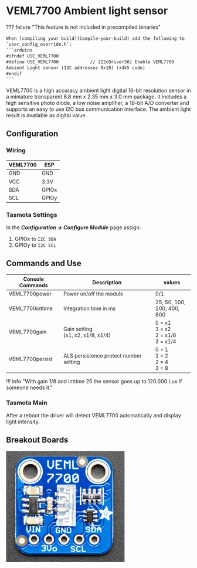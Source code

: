 # VEML7700 Ambient light sensor

??? failure "This feature is not included in precompiled binaries"  

    When [compiling your build](Compile-your-build) add the following to `user_config_override.h`:
    ```arduino
    #ifndef USE_VEML7700
    #define USE_VEML7700            // [I2cDriver50] Enable VEML7700 Ambient Light sensor (I2C addresses 0x10) (+4k5 code)
    #endif
    ```

VEML7700 is a high accuracy ambient light digital 16-bit resolution sensor in a miniature transparent 6.8 mm x 2.35 mm x 3.0 mm package. It includes a high sensitive photo diode, a low noise amplifier, a 16-bit A/D converter and supports an easy to use I2C bus communication interface. The ambient light result is available as digital value.

## Configuration

### Wiring
| VEML7700   | ESP  |
|---|---|
|GND   |GND   |
|VCC   |3.3V 
|SDA   | GPIOx
|SCL   | GPIOy

### Tasmota Settings 
In the **_Configuration -> Configure Module_** page assign:

1. GPIOx to `I2C SDA`
2. GPIOy to `I2C SCL`

## Commands and Use

 Console Commands    | Description                                    | values                           |
---------------------|------------------------------------------------|----------------------------------|
 VEML7700power       | Power on/off the module                        | 0/1
 VEML7700inttime     | Integration time in ms                         | 25, 50, 100, <br> 200, 400, 800
 VEML7700gain        | Gain setting <br> (x1, x2, x1/8, x1/4)         | 0 = x1<br>1 = x2 <br> 2 = x1/8 <br> 3 = x1/4
 VEML7700persist     | ALS persistence protect number setting         | 0 = 1<br> 1 = 2<br> 2 = 4<br>3 = 8

!!! info "With gain 1/8 and inttime 25 the sensor goes up to 120.000 Lux if someone needs it."


### Tasmota Main
After a reboot the driver will detect VEML7700 automatically and display light intensity.



## Breakout Boards
![VEML7700](_media/peripherals/VEML7700_breakout.jpg)

